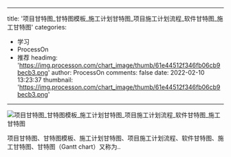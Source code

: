 
---
title: '项目甘特图_甘特图模板_施工计划甘特图_项目施工计划流程_软件甘特图_施工甘特图'
categories: 
 - 学习
 - ProcessOn
 - 推荐
headimg: 'https://img.processon.com/chart_image/thumb/61e44512f346fb06cb9becb3.png'
author: ProcessOn
comments: false
date: 2022-02-10 13:23:37
thumbnail: 'https://img.processon.com/chart_image/thumb/61e44512f346fb06cb9becb3.png'
---

<div>   
<img class="thumb" alt="项目甘特图_甘特图模板_施工计划甘特图_项目施工计划流程_软件甘特图_施工甘特图" src="https://img.processon.com/chart_image/thumb/61e44512f346fb06cb9becb3.png" referrerpolicy="no-referrer">
<p>项目甘特图、甘特图模板、施工计划甘特图、项目施工计划流程、软件甘特图、施工甘特图、甘特图（Gantt chart）又称为..</p>  
</div>
            